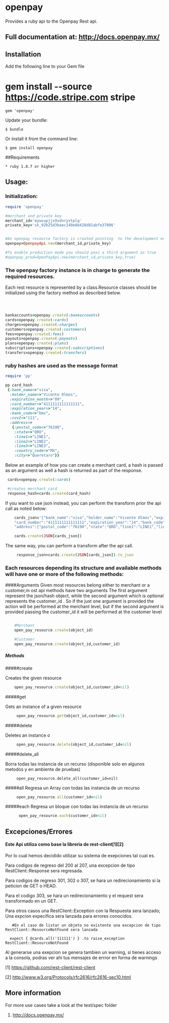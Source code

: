 # openpay

Provides a ruby api to the Openpay Rest api.

## Full documentation at: http://docs.openpay.mx/

## Installation

   Add the following line to your Gem file


   # gem install --source https://code.stripe.com stripe

    gem 'openpay'

Update your bundle:

    $ bundle

Or install it from the command line:

    $ gem install openpay

##Requirements

    * ruby 1.8.7 or higher

## Usage:


### Initialization:
```ruby
require 'openpay'

#merchant and private key
merchant_id='mywvupjjs9xdnryxtplq'
private_key='sk_92b25d3baec149e6b428d81abfe37006'


#An openpay resource factory is created pointing  to the development environment
openpay=OpenpayApi.new(merchant_id,private_key)

#To enable production mode you should pass a third argument as true
#openpay_prod=OpenPayApi.new(merchant_id,private_key,true)

 ```



### The openpay factory instance is in charge to generate the required resources.
Each rest resource is represented by a class.Resource classes should be initialized using the factory method as described below.

 ```ruby



bankaccounts=openpay.create(:bankaccounts)
cards=openpay.create(:cards)
charges=openpay.create(:charges)
customers=openpay.create(:customers)
fees=openpay.create(:fees)
payouts=openpay.create(:payouts)
plans=openpay.create(:plans)
subscriptions=openpay.create(:subscriptions)
transfers=openpay.create(:transfers)
```




### ruby hashes are used as the message format

```ruby
require 'pp'

pp card_hash
 {:bank_name=>"visa",
  :holder_name=>"Vicente Olmos",
  :expiration_month=>"09",
  :card_number=>"4111111111111111",
  :expiration_year=>"14",
  :bank_code=>"bmx",
  :cvv2=>"111",
  :address=>
   {:postal_code=>"76190",
    :state=>"QRO",
    :line1=>"LINE1",
    :line2=>"LINE2",
    :line3=>"LINE3",
    :country_code=>"MX",
    :city=>"Queretaro"}}
```


Below  an example of how you can create a merchant card, a hash is passed as an argument as well a hash is returned as part of the response.

```ruby
 cards=openpay.create(:cards)

 #creates merchant card
 response_hash=cards.create(card_hash)
```

If you want to use json instead, you can perform the transform prior the api call  as noted below:
 ```ruby
     cards_json='{"bank_name":"visa","holder_name":"Vicente Olmos","expiration_month":"09",
     "card_number":"4111111111111111","expiration_year":"14","bank_code":"bmx","cvv2":"111",
     "address":{"postal_code":"76190","state":"QRO","line1":"LINE1","line2":"LINE2","line3":"LINE3","country_code":"MX","city":"Queretaro"}}'

     cards.create(JSON[cards_json])
```

The same way, you can perform a transform after the api call.
 ```ruby
      response_json=cards.create(JSON[cards_json]).to_json
```

### Each resources depending its structure and available methods will have one or more of the following methods:


####Arguments
Given most resources  belong either to merchant or a customer,m ost api methods have two arguments
The first argument represent the json/hash object, while the second argument which is optional represents the customer_id .
So if the just one argument is provided the action will be performed at the merchant level,
but if the second argument is provided passing the customer_id it will be performed at the customer level


 ```ruby

     #Merchant
     open_pay_resource.create(object_id)

     #Customer
     open_pay_resource.create(object_id,customer_id)
 ```

#####  Methods

#####create

   Creates the given resource
 ```ruby
     open_pay_resource.create(object_id,customer_id=nil)
 ```


#####get

   Gets an instance of a  given resource

 ```ruby
      open_pay_resource.get(object_id,customer_id=nil)
 ```


#####delete

  Deletes an instance o


```ruby
     open_pay_resource.delete(object_id,customer_id=nil)
 ```


#####delete_all

   Borra todas las instancia de un recurso (disponible solo en algunos metodos y en ambiente de pruebas)

         open_pay_resource.delete_all(customer_id=nil)


#####all
   Regresa un Array con todas  las  instancia de un recurso
```ruby
     open_pay_resource.all(customer_id=nil)
 ```

#####each
   Regresa un bloque con todas  las  instancia de un recurso
```ruby
      open_pay_resource.each(customer_id=nil)
 ```


## Excepciones/Errores

#### Este Api utiliza como base la libreria de rest-client[1][2]
Por lo cual hemos decidido utilizar su sistema de exepciones tal cual es.

Para codigos de regreso del 200 al 207, una excepcion de tipo  RestClient::Response sera regresada.

Para codigos de regreso 301, 302 o 307, se hara un redirecionamiento si la peticion de GET o HEAD.

Para el codigo 303, se hara un redirecionamiento y el request sera transformado  en un GET.

 Para otros casos una RestClient::Exception con la Respuesta sera lanzado; Una expcion expecifica sera lanzada para errores conocidos.

       #En el caso de listar un objeto no existente una excepcion de tipo RestClient::ResourceNotFound sera lanzada

      expect { @cards.all('111111') } .to raise_exception   RestClient::ResourceNotFound

Al generarse una exepcion se genera tambien un warning, si tienes acceso a la consola, podras ver ahi tus mensajes de errror en forma de warnings


[1] https://github.com/rest-client/rest-client

[2] http://www.w3.org/Protocols/rfc2616/rfc2616-sec10.html




## More information

For more use cases take a look at the test/spec folder

1.  http://docs.openpay.mx/
